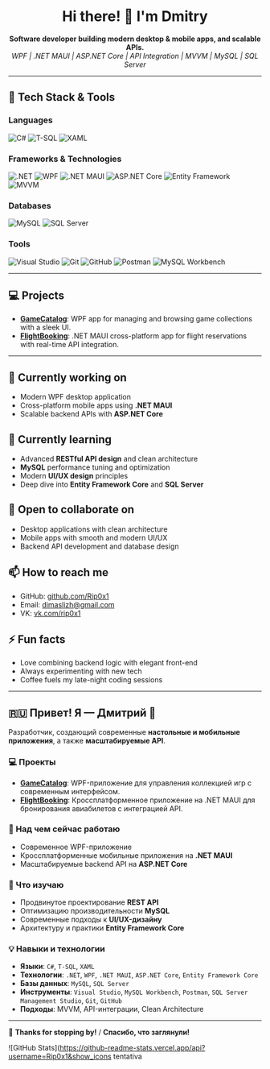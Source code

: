 <h1 align="center">Hi there! 👋 I'm Dmitry</h1>

<p align="center">
  <b>Software developer building modern desktop & mobile apps, and scalable APIs.</b><br/>
  <i>WPF | .NET MAUI | ASP.NET Core | API Integration | MVVM | MySQL | SQL Server</i>
</p>

---

## 🔧 Tech Stack & Tools

### Languages
<p align="left">
  <img src="https://img.shields.io/badge/C%23-239120?style=for-the-badge&logo=c-sharp&logoColor=white" alt="C#" />
  <img src="https://img.shields.io/badge/T--SQL-4479A1?style=for-the-badge&logo=microsoftsqlserver&logoColor=white" alt="T-SQL" />
  <img src="https://img.shields.io/badge/XAML-0C54C2?style=for-the-badge&logo=xml&logoColor=white" alt="XAML" />
</p>

### Frameworks & Technologies
<p align="left">
  <img src="https://img.shields.io/badge/.NET-512BD4?style=for-the-badge&logo=dotnet&logoColor=white" alt=".NET" />
  <img src="https://img.shields.io/badge/WPF-68217A?style=for-the-badge&logo=windows&logoColor=white" alt="WPF" />
  <img src="https://img.shields.io/badge/.NET%20MAUI-512BD4?style=for-the-badge&logo=dotnet&logoColor=white" alt=".NET MAUI" />
  <img src="https://img.shields.io/badge/ASP.NET_Core-512BD4?style=for-the-badge&logo=dotnet&logoColor=white" alt="ASP.NET Core" />
  <img src="https://img.shields.io/badge/Entity_Framework-6DB33F?style=for-the-badge&logo=entity-framework&logoColor=white" alt="Entity Framework" />
  <img src="https://img.shields.io/badge/MVVM-007ACC?style=for-the-badge&logo=visualstudio&logoColor=white" alt="MVVM" />
</p>

### Databases
<p align="left">
  <img src="https://img.shields.io/badge/MySQL-4479A1?style=for-the-badge&logo=mysql&logoColor=white" alt="MySQL" />
  <img src="https://img.shields.io/badge/SQL%20Server-CC2927?style=for-the-badge&logo=microsoftsqlserver&logoColor=white" alt="SQL Server" />
</p>

### Tools
<p align="left">
  <img src="https://img.shields.io/badge/Visual%20Studio-5C2D91?style=for-the-badge&logo=visualstudio&logoColor=white" alt="Visual Studio" />
  <img src="https://img.shields.io/badge/Git-F05032?style=for-the-badge&logo=git&logoColor=white" alt="Git" />
  <img src="https://img.shields.io/badge/GitHub-181717?style=for-the-badge&logo=github&logoColor=white" alt="GitHub" />
  <img src="https://img.shields.io/badge/Postman-FF6C37?style=for-the-badge&logo=postman&logoColor=white" alt="Postman" />
  <img src="https://img.shields.io/badge/MySQL%20Workbench-4479A1?style=for-the-badge&logo=mysql&logoColor=white" alt="MySQL Workbench" />
</p>

---

## 💻 Projects
- **[GameCatalog](https://github.com/Rip0x1/GameCatalog)**: WPF app for managing and browsing game collections with a sleek UI.  
- **[FlightBooking](https://github.com/Rip0x1/FlightBooking)**: .NET MAUI cross-platform app for flight reservations with real-time API integration.

---

## 🔭 Currently working on
- Modern WPF desktop application  
- Cross-platform mobile apps using **.NET MAUI**  
- Scalable backend APIs with **ASP.NET Core**

## 🌱 Currently learning
- Advanced **RESTful API design** and clean architecture  
- **MySQL** performance tuning and optimization  
- Modern **UI/UX design** principles  
- Deep dive into **Entity Framework Core** and **SQL Server**

## 👯 Open to collaborate on
- Desktop applications with clean architecture  
- Mobile apps with smooth and modern UI/UX  
- Backend API development and database design

## 📫 How to reach me
- GitHub: [github.com/Rip0x1](https://github.com/Rip0x1)  
- Email: [dimaslizh@gmail.com](mailto:dimaslizh@gmail.com)  
- VK: [vk.com/rip0x1](https://vk.com/rip0x1)

## ⚡ Fun facts
- Love combining backend logic with elegant front-end  
- Always experimenting with new tech  
- Coffee fuels my late-night coding sessions

---

## 🇷🇺 Привет! Я — Дмитрий 👋

Разработчик, создающий современные **настольные и мобильные приложения**, а также **масштабируемые API**.

### 💻 Проекты
- **[GameCatalog](https://github.com/Rip0x1/GameCatalog)**: WPF-приложение для управления коллекцией игр с современным интерфейсом.  
- **[FlightBooking](https://github.com/Rip0x1/FlightBooking)**: Кроссплатформенное приложение на .NET MAUI для бронирования авиабилетов с интеграцией API.

### 🔭 Над чем сейчас работаю
- Современное WPF-приложение  
- Кроссплатформенные мобильные приложения на **.NET MAUI**  
- Масштабируемые backend API на **ASP.NET Core**

### 🌱 Что изучаю
- Продвинутое проектирование **REST API**  
- Оптимизацию производительности **MySQL**  
- Современные подходы к **UI/UX-дизайну**  
- Архитектуру и практики **Entity Framework Core**

### 💡 Навыки и технологии
- **Языки**: `C#`, `T-SQL`, `XAML`  
- **Технологии**: `.NET`, `WPF`, `.NET MAUI`, `ASP.NET Core`, `Entity Framework Core`  
- **Базы данных**: `MySQL`, `SQL Server`  
- **Инструменты**: `Visual Studio`, `MySQL Workbench`, `Postman`, `SQL Server Management Studio`, `Git`, `GitHub`  
- **Подходы**: MVVM, API-интеграции, Clean Architecture

---

🎯 **Thanks for stopping by!** / **Спасибо, что заглянули!**

![GitHub Stats](https://github-readme-stats.vercel.app/api?username=Rip0x1&show_icons tentativa
